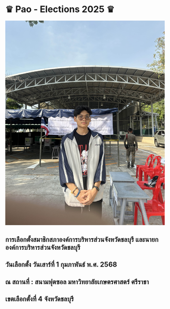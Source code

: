 # ♛ Pao - Elections 2025 ♛

![KeyCardDomitey](MyPhoto/vote.jpg) 

## การเลือกตั้งสมาชิกสภาองค์การบริหารส่วนจังหวัดชลบุรี และนายกองค์การบริหารส่วนจังหวัดชลบุรี
## วันเลือกตั้ง วันเสาร์ที่ 1 กุมภาพันธ์ พ.ศ. 2568
## ณ สถานที่ : สนามฟุตซอล มหาวิทยาลัยเกษตรศาสตร์ ศรีราชา
## เขตเลือกตั้งที่ 4 จังหวัดชลบุรี
